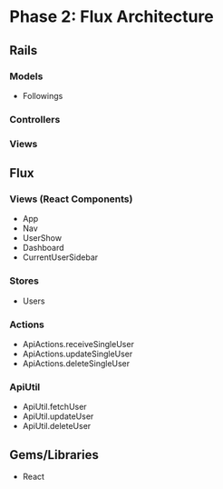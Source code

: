 # Phase 2: Flux Architecture

## Rails
### Models
* Followings

### Controllers

### Views

## Flux
### Views (React Components)
* App
* Nav
* UserShow
* Dashboard
* CurrentUserSidebar

### Stores
* Users

### Actions
* ApiActions.receiveSingleUser
* ApiActions.updateSingleUser
* ApiActions.deleteSingleUser

### ApiUtil
* ApiUtil.fetchUser
* ApiUtil.updateUser
* ApiUtil.deleteUser

## Gems/Libraries
* React